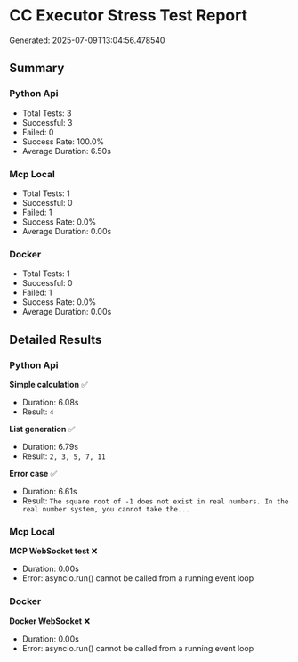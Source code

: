# CC Executor Stress Test Report
Generated: 2025-07-09T13:04:56.478540

## Summary

### Python Api
- Total Tests: 3
- Successful: 3
- Failed: 0
- Success Rate: 100.0%
- Average Duration: 6.50s

### Mcp Local
- Total Tests: 1
- Successful: 0
- Failed: 1
- Success Rate: 0.0%
- Average Duration: 0.00s

### Docker
- Total Tests: 1
- Successful: 0
- Failed: 1
- Success Rate: 0.0%
- Average Duration: 0.00s

## Detailed Results

### Python Api

**Simple calculation** ✅
- Duration: 6.08s
- Result: `4
`

**List generation** ✅
- Duration: 6.79s
- Result: `2, 3, 5, 7, 11
`

**Error case** ✅
- Duration: 6.61s
- Result: `The square root of -1 does not exist in real numbers. In the real number system, you cannot take the...`

### Mcp Local

**MCP WebSocket test** ❌
- Duration: 0.00s
- Error: asyncio.run() cannot be called from a running event loop

### Docker

**Docker WebSocket** ❌
- Duration: 0.00s
- Error: asyncio.run() cannot be called from a running event loop

